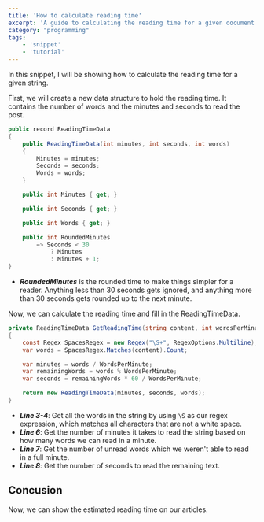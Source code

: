 ```yaml
---
title: 'How to calculate reading time'
excerpt: 'A guide to calculating the reading time for a given document'
category: "programming"
tags:
    - 'snippet'
    - 'tutorial'
---
```


In this snippet, I will be showing how to calculate the reading time for a given string.

First, we will create a new data structure to hold the reading time. It contains the number of words and the minutes and seconds to read the post.

```csharp
public record ReadingTimeData
{
    public ReadingTimeData(int minutes, int seconds, int words)
    {
        Minutes = minutes;
        Seconds = seconds;
        Words = words;
    }

    public int Minutes { get; }

    public int Seconds { get; }

    public int Words { get; }

    public int RoundedMinutes
        => Seconds < 30
            ? Minutes
            : Minutes + 1;
}
```

-   **_RoundedMinutes_** is the rounded time to make things simpler for a reader. Anything less than 30 seconds gets ignored, and anything more than 30 seconds gets rounded up to the next minute.

Now, we can calculate the reading time and fill in the ReadingTimeData.

```csharp
private ReadingTimeData GetReadingTime(string content, int wordsPerMinute)
{
    const Regex SpacesRegex = new Regex("\S+", RegexOptions.Multiline);
    var words = SpacesRegex.Matches(content).Count;

    var minutes = words / WordsPerMinute;
    var remainingWords = words % WordsPerMinute;
    var seconds = remainingWords * 60 / WordsPerMinute;

    return new ReadingTimeData(minutes, seconds, words);
}
```

-   **_Line 3-4_**: Get all the words in the string by using `\S` as our regex expression, which matches all characters that are not a white space.
-   **_Line 6_**: Get the number of minutes it takes to read the string based on how many words we can read in a minute.
-   **_Line 7_**: Get the number of unread words which we weren't able to read in a full minute.
-   **_Line 8_**: Get the number of seconds to read the remaining text.

## Concusion

Now, we can show the estimated reading time on our articles.
